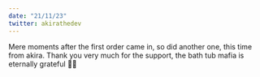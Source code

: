 ```yaml
---
date: "21/11/23"
twitter: akirathedev
---
```


Mere moments after the first order came in, so did another one, this time from akira. Thank you very much for the support, the bath tub mafia is eternally grateful 🧼🫡
